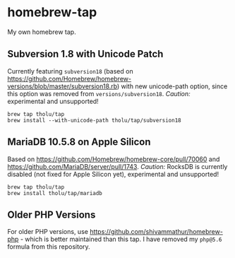 # homebrew-tap
My own homebrew tap. 

## Subversion 1.8 with Unicode Patch

Currently featuring `subversion18` (based on https://github.com/Homebrew/homebrew-versions/blob/master/subversion18.rb) with new unicode-path option, since this option was removed from `versions/subversion18`. 
*Caution:* experimental and unsupported!

```
brew tap tholu/tap
brew install --with-unicode-path tholu/tap/subversion18
```

## MariaDB 10.5.8 on Apple Silicon

Based on https://github.com/Homebrew/homebrew-core/pull/70060 and https://github.com/MariaDB/server/pull/1743.
*Caution:* RocksDB is currently disabled (not fixed for Apple Silicon yet), experimental and unsupported!

```
brew tap tholu/tap
brew install tholu/tap/mariadb
```

## Older PHP Versions

For older PHP versions, use https://github.com/shivammathur/homebrew-php - which is better maintained than this tap. I have removed my `php@5.6` formula from this repository.